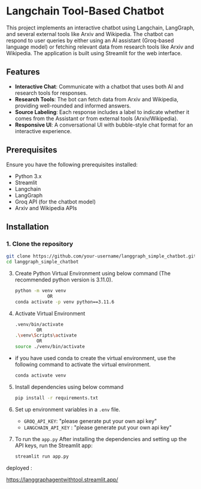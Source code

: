 # Langchain Tool-Based Chatbot

This project implements an interactive chatbot using Langchain, LangGraph, and several external tools like Arxiv and Wikipedia. The chatbot can respond to user queries by either using an AI assistant (Groq-based language model) or fetching relevant data from research tools like Arxiv and Wikipedia. The application is built using Streamlit for the web interface.

## Features

- **Interactive Chat**: Communicate with a chatbot that uses both AI and research tools for responses.
- **Research Tools**: The bot can fetch data from Arxiv and Wikipedia, providing well-rounded and informed answers.
- **Source Labeling**: Each response includes a label to indicate whether it comes from the Assistant or from external tools (Arxiv/Wikipedia).
- **Responsive UI**: A conversational UI with bubble-style chat format for an interactive experience.

## Prerequisites

Ensure you have the following prerequisites installed:

- Python 3.x
- Streamlit
- Langchain
- LangGraph
- Groq API (for the chatbot model)
- Arxiv and Wikipedia APIs

## Installation

### 1. Clone the repository

```bash
git clone https://github.com/your-username/langgraph_simple_chatbot.git
cd langgraph_simple_chatbot
```


3. Create Python Virtual Environment using below command (The recommended python version is 3.11.0).
    ```bash
    python -m venv venv
                OR
    conda activate -p venv python==3.11.6
    ```

4. Activate Virtual Environment

    ```bash
    .venv/bin/activate 
            OR
    .\venv\Scripts\activate
            OR
    source ./venv/bin/activate
    ```

- if you have used conda to create the virtual environment, use the following command to activate the virtual environment.

    ```bash
    conda activate venv
    ```

5. Install dependencies using below command
    ```bash
    pip install -r requirements.txt
    ```

6. Set up environment variables in a `.env` file.

    - `GROQ_API_KEY`: "please generate put your own api key"
    - `LANGCHAIN_API_KEY` : "please generate put your own api key"

7. To run the `app.py` After installing the dependencies and setting up the API keys, run the Streamlit app:

    ```bash
    streamlit run app.py
    ```


deployed :

https://langgraphagentwithtool.streamlit.app/